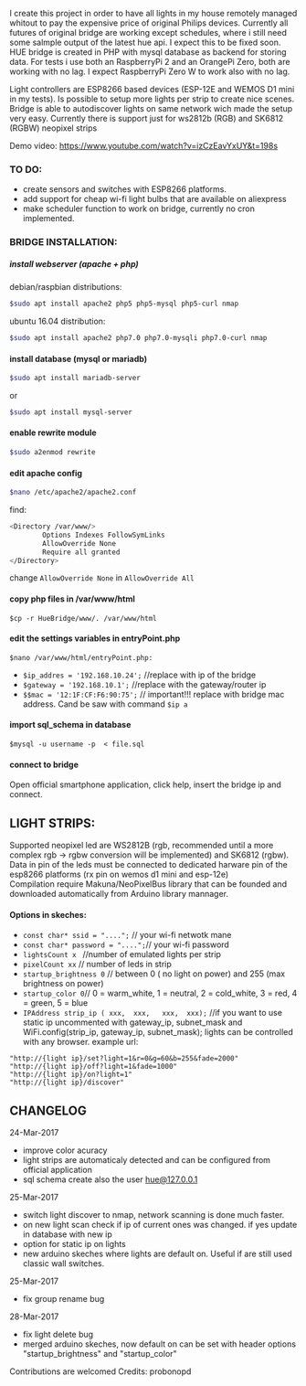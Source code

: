 I create this project in order to have all lights in my house remotely managed whitout to pay the expensive price of original Philips devices. Currently all futures of original bridge are working except schedules, where i still need some salmple output of the latest hue api. I expect this to be fixed soon.
HUE bridge is created in PHP with mysql database as backend for storing data. For tests i use both an RaspberryPi 2 and an OrangePi Zero, both are working with no lag. I expect RaspberryPi Zero W to work also with no lag.

Light controllers are ESP8266 based devices (ESP-12E and WEMOS D1 mini in my tests). Is possible to setup more lights per strip to create nice scenes. Bridge is able to autodiscover lights on same network wich made the setup very easy.
Currently there is support just for ws2812b (RGB) and SK6812 (RGBW) neopixel strips

Demo video: https://www.youtube.com/watch?v=izCzEavYxUY&t=198s

### TO DO:
 - create sensors and switches with ESP8266 platforms.  
 - add support for cheap wi-fi light bulbs that are available on aliexpress  
 - make scheduler function to work on bridge, currently no cron implemented.  
 
### BRIDGE INSTALLATION:
##### install webserver (apache + php)  
debian/raspbian distributions:  
```sh
$sudo apt install apache2 php5 php5-mysql php5-curl nmap  
```
ubuntu 16.04 distribution:  
```sh
$sudo apt install apache2 php7.0 php7.0-mysqli php7.0-curl nmap  
```
#### install database (mysql or mariadb)  
```sh
$sudo apt install mariadb-server
```
   or  
```sh
$sudo apt install mysql-server
```
#### enable rewrite module
```sh
$sudo a2enmod rewrite  
```
#### edit apache config
```sh
$nano /etc/apache2/apache2.conf  
```
find:  
```sh
<Directory /var/www/>  
        Options Indexes FollowSymLinks  
        AllowOverride None  
        Require all granted  
</Directory>  
```
change ```AllowOverride None```  in ```AllowOverride All```  
#### copy php files in /var/www/html
```
$cp -r HueBridge/www/. /var/www/html  
```
#### edit the settings variables in entryPoint.php 
```
$nano /var/www/html/entryPoint.php:  
```
  - ```$ip_addres = '192.168.10.24';```  //replace with ip of the bridge 
  - ```$gateway = '192.168.10.1';```  //replace with the gateway/router ip   
  - ```$$mac = '12:1F:CF:F6:90:75';```  // important!!! replace with bridge mac address. Cand be saw with command ```$ip a``` 
#### import sql_schema in database 
```
$mysql -u username -p  < file.sql
```
#### connect to bridge
Open official smartphone application, click help, insert the bridge ip and connect.
## LIGHT STRIPS:
Supported neopixel led are WS2812B (rgb, recommended until a more complex rgb -> rgbw conversion will be implemented) and SK6812 (rgbw).  
Data in pin of the leds must be connected to dedicated harware pin of the esp8266 platforms (rx pin on wemos d1 mini and esp-12e)  
Compilation require Makuna/NeoPixelBus library that can be founded and downloaded automatically from Arduino library mannager.  
#### Options in skeches:
 - ```const char* ssid = "....";``` // your wi-fi netwotk mane
 - ```const char* password = "....";```// your wi-fi password
 - ```lightsCount x ``` //number of emulated lights per strip
 - ```pixelCount xx``` // number of leds in strip
 - ```startup_brightness 0``` // between 0 ( no light on power) and 255 (max brightness on power)
 - ```startup_color 0```// 0 = warm_white, 1 =  neutral, 2 = cold_white, 3 = red, 4 = green, 5 = blue
 - ```IPAddress strip_ip ( xxx,  xxx,   xxx,  xxx);``` //if you want to use static ip uncommented with gateway_ip, subnet_mask and WiFi.config(strip_ip, gateway_ip, subnet_mask);
lights can be controlled with any browser. example url:  
```
"http://{light ip}/set?light=1&r=0&g=60&b=255&fade=2000"  
"http://{light ip}/off?light=1&fade=1000"  
"http://{light ip}/on?light=1"  
"http://{light ip}/discover" 
```
## CHANGELOG

24-Mar-2017  
 - improve color acuracy  
 - light strips are automaticaly detected and can be configured from official application  
 - sql schema create also the user hue@127.0.0.1
 
25-Mar-2017
 - switch light discover to nmap, network scanning is done much faster.
 - on new light scan check if ip of current ones was changed. if yes update in database with new ip
 - option for static ip on lights
 - new arduino skeches where lights are default on. Useful if are still used classic wall switches.
 
25-Mar-2017  
 - fix group rename bug

28-Mar-2017  
 - fix light delete bug  
 - merged arduino skeches, now default on can be set with header options "startup_brightness" and "startup_color"  

Contributions are welcomed
Credits: probonopd
